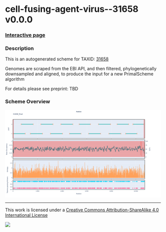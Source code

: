 # cell-fusing-agent-virus--31658 v0.0.0

### [Interactive page](https://chrisgkent.github.io/schemes/cell-fusing-agent-virus--31658-1000-v0.0.0)

### Description

This is an autogenerated scheme for TAXID: [31658](https://www.ncbi.nlm.nih.gov/Taxonomy/Browser/wwwtax.cgi?mode=Info&id=31658&lvl=3&lin=f&keep=1&srchmode=1&unlock)

Genomes are scraped from the EBI API, and then filtered, phylogenetically downsampled and aligned, to produce the input for a new PrimalScheme algorithm

For details please see preprint: TBD

### Scheme Overview

![Alt text](work/31658_final.png '31658_final.png')

------------------------------------------------------------------------

This work is licensed under a [Creative Commons Attribution-ShareAlike 4.0 International License](http://creativecommons.org/licenses/by-sa/4.0/) 

![](https://i.creativecommons.org/l/by-sa/4.0/88x31.png)